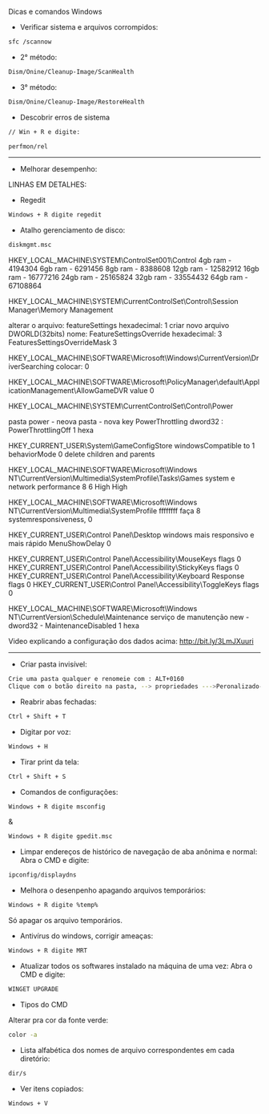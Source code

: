 Dicas e comandos Windows

- Verificar sistema e arquivos corrompidos:

```bash
sfc /scannow
```
- 2° método:

```bash
Dism/Onine/Cleanup-Image/ScanHealth
```

- 3° método:

```bash
Dism/Onine/Cleanup-Image/RestoreHealth
```

- Descobrir erros de sistema
```bash
// Win + R e digite:

perfmon/rel
```
---
- Melhorar desempenho:

LINHAS EM DETALHES: 

- Regedit

```bash
Windows + R digite regedit
```

- Atalho gerenciamento de disco: 

```bash
diskmgmt.msc
```

HKEY_LOCAL_MACHINE\SYSTEM\ControlSet001\Control
4gb ram - 4194304
6gb ram - 6291456
8gb ram - 8388608
12gb ram - 12582912
16gb ram - 16777216
24gb ram - 25165824
32gb ram - 33554432
64gb ram - 67108864

HKEY_LOCAL_MACHINE\SYSTEM\CurrentControlSet\Control\Session Manager\Memory Management

alterar o arquivo: featureSettings hexadecimal: 1
criar novo arquivo DWORLD(32bits) nome: FeatureSettingsOverride hexadecimal: 3
FeaturesSettingsOverrideMask 3

HKEY_LOCAL_MACHINE\SOFTWARE\Microsoft\Windows\CurrentVersion\DriverSearching
 colocar: 0

HKEY_LOCAL_MACHINE\SOFTWARE\Microsoft\PolicyManager\default\ApplicationManagement\AllowGameDVR
value 0

HKEY_LOCAL_MACHINE\SYSTEM\CurrentControlSet\Control\Power
 
pasta power  - neova pasta - nova key  PowerThrottling
dword32 :  PowerThrottlingOff 1 hexa

HKEY_CURRENT_USER\System\GameConfigStore
windowsCompatible to 1
behaviorMode 0
delete children and parents

HKEY_LOCAL_MACHINE\SOFTWARE\Microsoft\Windows NT\CurrentVersion\Multimedia\SystemProfile\Tasks\Games
system e network performance
8 
6
High
High

HKEY_LOCAL_MACHINE\SOFTWARE\Microsoft\Windows NT\CurrentVersion\Multimedia\SystemProfile
ffffffff faça 8
systemresponsiveness, 0

HKEY_CURRENT_USER\Control Panel\Desktop
windows mais responsivo e mais rápido 
MenuShowDelay 0

HKEY_CURRENT_USER\Control Panel\Accessibility\MouseKeys
flags 0
HKEY_CURRENT_USER\Control Panel\Accessibility\StickyKeys
flags 0
HKEY_CURRENT_USER\Control Panel\Accessibility\Keyboard Response
flags 0
HKEY_CURRENT_USER\Control Panel\Accessibility\ToggleKeys
flags 0

HKEY_LOCAL_MACHINE\SOFTWARE\Microsoft\Windows NT\CurrentVersion\Schedule\Maintenance
serviço de manutenção 
new -  dword32 -  MaintenanceDisabled 1 hexa

Video explicando a configuração dos dados acima: http://bit.ly/3LmJXuuri

---

- Criar pasta invisível:

```bash
Crie uma pasta qualquer e renomeie com : ALT+0160
Clique com o botão direito na pasta, --> propriedades --->Peronalizado---> Alterar ícone ---> escolher o ícone vazio.
```

- Reabrir abas fechadas:

```bash
Ctrl + Shift + T
```

- Digitar por voz:

```bash
Windows + H
```

- Tirar print da tela:

```bash
Ctrl + Shift + S
```
 - Comandos de configurações:
```bash
Windows + R digite msconfig
```
&
```bash
Windows + R digite gpedit.msc
```

- Limpar endereços de histórico de navegação de aba anônima e normal:
Abra o CMD e digite:

```bash
ipconfig/displaydns
```

- Melhora o desenpenho apagando arquivos temporários:

```bash
Windows + R digite %temp%
```

Só apagar os arquivo temporários.

- Antivírus do windows, corrigir ameaças:

```bash
Windows + R digite MRT
```

- Atualizar todos os softwares instalado na máquina de uma vez:
Abra o CMD e digite:

```bash
WINGET UPGRADE
```

- Tipos do CMD

Alterar pra cor da fonte verde:

```bash
color -a
```

- Lista alfabética dos nomes de arquivo correspondentes em cada diretório:

```bash
dir/s
```

- Ver itens copiados:

```bash
Windows + V
```



